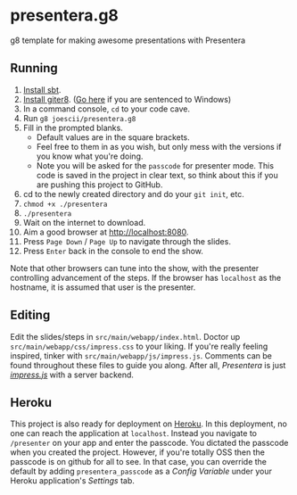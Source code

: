 presentera.g8
=============

g8 template for making awesome presentations with Presentera

## Running
1. [Install sbt](http://www.scala-sbt.org/release/tutorial/Setup.html).
2. [Install giter8](https://github.com/n8han/giter8#installation).  ([Go here](https://github.com/n8han/conscript#linux-mac-windows) if you are sentenced to Windows)
3. In a command console, `cd` to your code cave.
4. Run `g8 joescii/presentera.g8`
5. Fill in the prompted blanks. 
    * Default values are in the square brackets. 
    * Feel free to them in as you wish, but only mess with the versions if you know what you're doing.
    * Note you will be asked for the `passcode` for presenter mode.  This code is saved in the project in clear text, so think about this if you are pushing this project to GitHub.
6. cd to the newly created directory and do your `git init`, etc.
7. `chmod +x ./presentera`
8. `./presentera`
9. Wait on the internet to download.
10. Aim a good browser at [http://localhost:8080](http://localhost:8080).
11. Press `Page Down` / `Page Up` to navigate through the slides.
12. Press `Enter` back in the console to end the show.

Note that other browsers can tune into the show, with the presenter controlling advancement of the steps.
If the browser has `localhost` as the hostname, it is assumed that user is the presenter.

## Editing
Edit the slides/steps in `src/main/webapp/index.html`.
Doctor up `src/main/webapp/css/impress.css` to your liking.
If you're really feeling inspired, tinker with `src/main/webapp/js/impress.js`.
Comments can be found throughout these files to guide you along.
After all, _Presentera_ is just [_impress.js_](https://github.com/bartaz/impress.js/) with a server backend.

## Heroku
This project is also ready for deployment on [Heroku](https://heroku.com/).
In this deployment, no one can reach the application at `localhost`.
Instead you navigate to `/presenter` on your app and enter the passcode.
You dictated the passcode when you created the project.
However, if you're totally OSS then the passcode is on github for all to see.
In that case, you can override the default by adding `presentera_passcode` as a _Config Variable_ under your Heroku application's _Settings_ tab.

